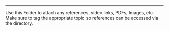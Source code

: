 __________________
Use this Folder to attach any references, video links, PDFs, Images, etc. Make sure to tag the appropriate topic so references can be accessed via the directory.
